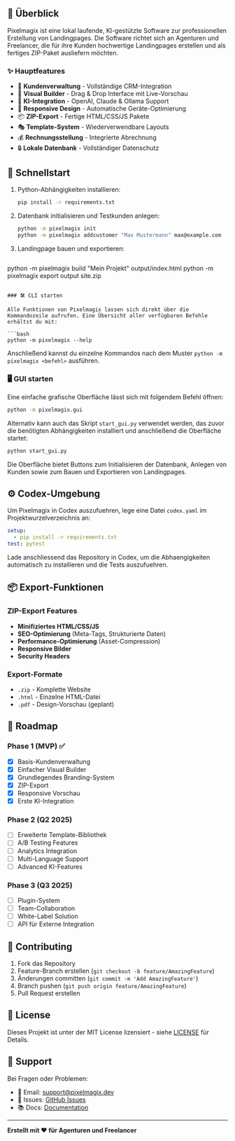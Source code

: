 ## 🎯 Überblick

Pixelmagix ist eine lokal laufende, KI-gestützte Software zur professionellen Erstellung von Landingpages. Die Software richtet sich an Agenturen und Freelancer, die für ihre Kunden hochwertige Landingpages erstellen und als fertiges ZIP-Paket ausliefern möchten.

### ✨ Hauptfeatures

- 🏢 **Kundenverwaltung** - Vollständige CRM-Integration
- 🎨 **Visual Builder** - Drag & Drop Interface mit Live-Vorschau
- 🤖 **KI-Integration** - OpenAI, Claude & Ollama Support
- 📱 **Responsive Design** - Automatische Geräte-Optimierung
- 📦 **ZIP-Export** - Fertige HTML/CSS/JS Pakete
- 🎭 **Template-System** - Wiederverwendbare Layouts
- 💰 **Rechnungsstellung** - Integrierte Abrechnung
- 🔒 **Lokale Datenbank** - Vollständiger Datenschutz

## 🚀 Schnellstart

1. Python-Abhängigkeiten installieren:
   ```bash
   pip install -r requirements.txt
   ```
2. Datenbank initialisieren und Testkunden anlegen:
   ```bash
   python -m pixelmagix init
   python -m pixelmagix addcustomer "Max Mustermann" max@example.com
   ```
3. Landingpage bauen und exportieren:
   ```bash
python -m pixelmagix build "Mein Projekt" output/index.html
python -m pixelmagix export output site.zip
```

### 🛠️ CLI starten

Alle Funktionen von Pixelmagix lassen sich direkt über die Kommandozeile aufrufen. Eine Übersicht aller verfügbaren Befehle erhältst du mit:

```bash
python -m pixelmagix --help
```

Anschließend kannst du einzelne Kommandos nach dem Muster `python -m pixelmagix <befehl>` ausführen.

### 🖥️ GUI starten

Eine einfache grafische Oberfläche lässt sich mit folgendem Befehl öffnen:

```bash
python -m pixelmagix.gui
```

Alternativ kann auch das Skript `start_gui.py` verwendet werden, das zuvor die
benötigten Abhängigkeiten installiert und anschließend die Oberfläche startet:

```bash
python start_gui.py
```

Die Oberfläche bietet Buttons zum Initialisieren der Datenbank, Anlegen von
Kunden sowie zum Bauen und Exportieren von Landingpages.


## ⚙️ Codex-Umgebung

Um Pixelmagix in Codex auszufuehren, lege eine Datei `codex.yaml` im Projektwurzelverzeichnis an:

```yaml
setup:
  - pip install -r requirements.txt
test: pytest
```

Lade anschliessend das Repository in Codex, um die Abhaengigkeiten automatisch zu installieren und die Tests auszufuehren.



## 📦 Export-Funktionen

### ZIP-Export Features
- **Minifiziertes HTML/CSS/JS**
- **SEO-Optimierung** (Meta-Tags, Strukturierte Daten)
- **Performance-Optimierung** (Asset-Compression)
- **Responsive Bilder**
- **Security Headers**

### Export-Formate
- `.zip` - Komplette Website
- `.html` - Einzelne HTML-Datei  
- `.pdf` - Design-Vorschau (geplant)

## 🎯 Roadmap

### Phase 1 (MVP) ✅
- [x] Basis-Kundenverwaltung
- [x] Einfacher Visual Builder
- [x] Grundlegendes Branding-System
- [x] ZIP-Export
- [x] Responsive Vorschau
- [x] Erste KI-Integration

### Phase 2 (Q2 2025)
- [ ] Erweiterte Template-Bibliothek
- [ ] A/B Testing Features
- [ ] Analytics Integration
- [ ] Multi-Language Support
- [ ] Advanced KI-Features

### Phase 3 (Q3 2025)
- [ ] Plugin-System
- [ ] Team-Collaboration
- [ ] White-Label Solution
- [ ] API für Externe Integration

## 🤝 Contributing

1. Fork das Repository
2. Feature-Branch erstellen (`git checkout -b feature/AmazingFeature`)
3. Änderungen committen (`git commit -m 'Add AmazingFeature'`)
4. Branch pushen (`git push origin feature/AmazingFeature`)
5. Pull Request erstellen

## 📝 License

Dieses Projekt ist unter der MIT License lizensiert - siehe [LICENSE](LICENSE) für Details.

## 💬 Support

Bei Fragen oder Problemen:
- 📧 Email: support@pixelmagix.dev
- 🐛 Issues: [GitHub Issues](https://github.com/yourusername/pixelmagix/issues)
- 📚 Docs: [Documentation](https://docs.pixelmagix.dev)

---

**Erstellt mit ❤️ für Agenturen und Freelancer**